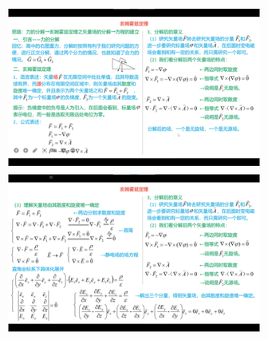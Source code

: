 ![image-20221121205147934](assets/image-20221121205147934.png)

![image-20221121205746789](assets/image-20221121205746789.png)

